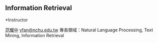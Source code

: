 ## Information Retrieval
*Instructor

[范耀中](http://yfan.nlpnchu.org/)
[yfan@nchu.edu.tw](yfan@nchu.edu.tw)
專長領域：Natural Language Processing, Text Mining, Information Retrieval
